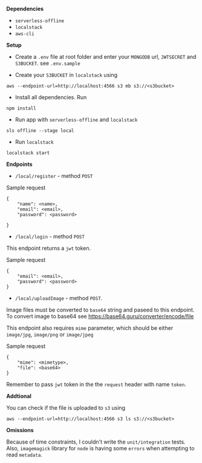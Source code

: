 **Dependencies**
- `serverless-offline`
- `localstack`
- `aws-cli`

**Setup**

* Create a `.env` file at root folder and enter your `MONGODB` url, `JWTSECRET` and `S3BUCKET`. see `.env.sample`

* Create your `S3BUCKET` in `localstack` using 
```
aws --endpoint-url=http://localhost:4566 s3 mb s3://<s3bucket>
```

* Install all dependencies. Run
```
npm install
```

* Run app with `serverless-offline` and `localstack`
```
sls offline --stage local
```

* Run `localstack`
```
localstack start
```
**Endpoints**

* `/local/register` - method `POST`

Sample request
```
{
    "name": <name>,
    "email": <email>,
    "password": <password>

}
```

* `/local/login` - method `POST`

This endpoint returns a `jwt` token.

Sample request
```
{
    "email": <email>,
    "password": <password>
}
```

* `/local/uploadImage` - method `POST`.

Image files must be converted to `base64` string and paseed to this endpoint. To convert image to base64 see https://base64.guru/converter/encode/file

This endpoint also requires `mime` parameter, which should be either `image/jpg`, `image/png` or `image/jpeg`

Sample request 
```
{
    "mime": <mimetype>,
    "file": <base64>
}
```

Remember to pass `jwt` token in the the `request` header with name `token`.

**Addtional**

You can check if the file is uploaded to `s3` using 
```
aws --endpoint-url=http://localhost:4566 s3 ls s3://<s3bucket>
```

**Omissions**

Because of time constraints, I couldn't write the `unit/integration` tests. Also, `imagemagick` library for `node` is having some `errors` when attempting to read `metadata`.
